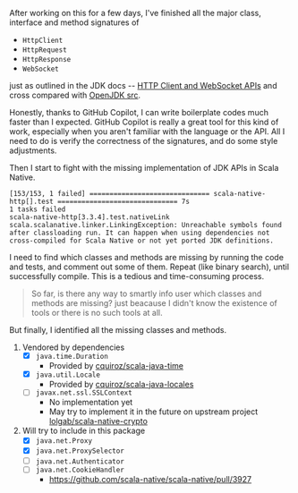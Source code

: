 After working on this for a few days, I've finished all the major class, interface and method signatures of

- `HttpClient`
- `HttpRequest`
- `HttpResponse`
- `WebSocket`

just as outlined in the JDK docs -- [HTTP Client and WebSocket APIs](https://docs.oracle.com/en/java/javase/24/docs/api/java.net.http/java/net/http/package-summary.html) and cross compared with [OpenJDK src](https://github.com/openjdk/jdk).

Honestly, thanks to GitHub Copilot, I can write boilerplate codes much faster than I expected. GitHub Copilot is really a great tool for this kind of work, especially when you aren't familiar with the language or the API. All I need to do is verify the correctness of the signatures, and do some style adjustments.

Then I start to fight with the missing implementation of JDK APIs in Scala Native.

```
[153/153, 1 failed] ============================== scala-native-http[].test ============================== 7s
1 tasks failed
scala-native-http[3.3.4].test.nativeLink scala.scalanative.linker.LinkingException: Unreachable symbols found after classloading run. It can happen when using dependencies not cross-compiled for Scala Native or not yet ported JDK definitions.
```

I need to find which classes and methods are missing by running the code and tests, and comment out some of them. Repeat (like binary search), until successfully compile. This is a tedious and time-consuming process.

> So far, is there any way to smartly info user which classes and methods are missing? just beacause I didn't know the existence of tools or there is no such tools at all.

But finally, I identified all the missing classes and methods.

1. Vendored by dependencies
   - [x] `java.time.Duration`
     - Provided by [cquiroz/scala-java-time](https://github.com/cquiroz/scala-java-time)
   - [x] `java.util.Locale`
     - Provided by [cquiroz/scala-java-locales](https://github.com/cquiroz/scala-java-locales)
   - [ ] `javax.net.ssl.SSLContext`
     - No implementation yet
     - May try to implement it in the future on upstream project [lolgab/scala-native-crypto](https://github.com/lolgab/scala-native-crypto)
2. Will try to include in this package
   - [x] `java.net.Proxy`
   - [x] `java.net.ProxySelector`
   - [ ] `java.net.Authenticator`
   - [ ] `java.net.CookieHandler`
     - https://github.com/scala-native/scala-native/pull/3927
